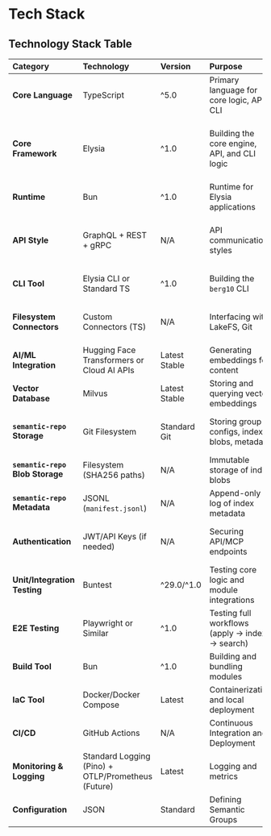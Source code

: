 # Tech Stack

## Technology Stack Table

| Category | Technology | Version | Purpose | Rationale |
| :--- | :--- | :--- | :--- | :--- |
| **Core Language** | TypeScript | ^5.0 | Primary language for core logic, API, CLI | Type safety, code maintainability, aligns with PRD tech request |
| **Core Framework** | Elysia | ^1.0 | Building the core engine, API, and CLI logic | High performance with Bun, optimized for TypeScript, supports REST/gRPC |
| **Runtime** | Bun | ^1.0 | Runtime for Elysia applications | Fast startup, high performance, native to Elysia |
| **API Style** | GraphQL + REST + gRPC | N/A | API communication styles | REST for standard requests, gRPC for high-performance internal/external service calls |
| **CLI Tool** | Elysia CLI or Standard TS | ^1.0 | Building the `berg10` CLI | Consistency with core tech or standard tooling |
| **Filesystem Connectors** | Custom Connectors (TS) | N/A | Interfacing with LakeFS, Git | Aligns with modular design, allows for specific logic per system |
| **AI/ML Integration** | Hugging Face Transformers or Cloud AI APIs | Latest Stable | Generating embeddings for content | Leverages proven models, avoids reinventing (NFR9) |
| **Vector Database** | Milvus | Latest Stable | Storing and querying vector embeddings | Proven, scalable vector search (NFR8) |
| **`semantic-repo` Storage** | Git Filesystem | Standard Git | Storing group configs, index blobs, metadata | Native versioning, structured layout (`.semantic/`), aligns with NFR12 |
| **`semantic-repo` Blob Storage** | Filesystem (SHA256 paths) | N/A | Immutable storage of index blobs | Content-addressed, simple, meets NFR11 |
| **`semantic-repo` Metadata** | JSONL (`manifest.jsonl`) | N/A | Append-only log of index metadata | Efficient, scalable for large manifests (NFR3) |
| **Authentication** | JWT/API Keys (if needed) | N/A | Securing API/MCP endpoints | Standard, secure (placeholder, detail in Security section) |
| **Unit/Integration Testing** | Buntest | ^29.0/^1.0 | Testing core logic and module integrations | Comprehensive testing frameworks |
| **E2E Testing** | Playwright or Similar | ^1.0 | Testing full workflows (apply -> index -> search) | Validates end-to-end functionality |
| **Build Tool** | Bun | ^1.0 | Building and bundling modules | Native to the chosen runtime/framework |
| **IaC Tool** | Docker/Docker Compose | Latest | Containerization and local deployment | Aligns with NFR12, simple for development |
| **CI/CD** | GitHub Actions | N/A | Continuous Integration and Deployment | Integrated with GitHub, free for public repos |
| **Monitoring & Logging** | Standard Logging (Pino) + OTLP/Prometheus (Future) | Latest | Logging and metrics | Structured logging (NFR10), extensible for metrics (NFR14) |
| **Configuration** | JSON | Standard | Defining Semantic Groups | Aligns with CLI/API expectations |
